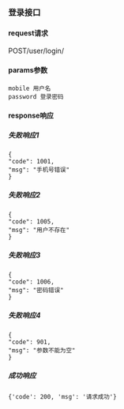 ### 登录接口

#### request请求
POST/user/login/

#### params参数

    mobile 用户名
    password 登录密码

#### response响应

##### 失败响应1
    {
    "code": 1001,
    "msg": "手机号错误"
    }
    
##### 失败响应2
    {
    "code": 1005,
    "msg": "用户不存在"
    }

##### 失败响应3
    {
    "code": 1006,
    "msg": "密码错误"
    }

##### 失败响应4
    {
    "code": 901,
    "msg": "参数不能为空"
    }
    
##### 成功响应
    {'code': 200, 'msg': '请求成功'}